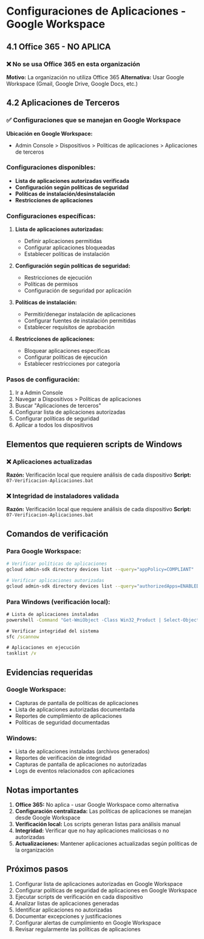 # Configuraciones de Aplicaciones - Google Workspace

## 4.1 Office 365 - NO APLICA

### ❌ No se usa Office 365 en esta organización
**Motivo:** La organización no utiliza Office 365
**Alternativa:** Usar Google Workspace (Gmail, Google Drive, Google Docs, etc.)

## 4.2 Aplicaciones de Terceros

### ✅ Configuraciones que se manejan en Google Workspace
**Ubicación en Google Workspace:**
- Admin Console > Dispositivos > Políticas de aplicaciones > Aplicaciones de terceros

### Configuraciones disponibles:
- **Lista de aplicaciones autorizadas verificada**
- **Configuración según políticas de seguridad**
- **Políticas de instalación/desinstalación**
- **Restricciones de aplicaciones**

### Configuraciones específicas:
1. **Lista de aplicaciones autorizadas:**
   - Definir aplicaciones permitidas
   - Configurar aplicaciones bloqueadas
   - Establecer políticas de instalación

2. **Configuración según políticas de seguridad:**
   - Restricciones de ejecución
   - Políticas de permisos
   - Configuración de seguridad por aplicación

3. **Políticas de instalación:**
   - Permitir/denegar instalación de aplicaciones
   - Configurar fuentes de instalación permitidas
   - Establecer requisitos de aprobación

4. **Restricciones de aplicaciones:**
   - Bloquear aplicaciones específicas
   - Configurar políticas de ejecución
   - Establecer restricciones por categoría

### Pasos de configuración:
1. Ir a Admin Console
2. Navegar a Dispositivos > Políticas de aplicaciones
3. Buscar "Aplicaciones de terceros"
4. Configurar lista de aplicaciones autorizadas
5. Configurar políticas de seguridad
6. Aplicar a todos los dispositivos

## Elementos que requieren scripts de Windows

### ❌ Aplicaciones actualizadas
**Razón:** Verificación local que requiere análisis de cada dispositivo
**Script:** `07-Verificacion-Aplicaciones.bat`

### ❌ Integridad de instaladores validada
**Razón:** Verificación local que requiere análisis de cada dispositivo
**Script:** `07-Verificacion-Aplicaciones.bat`

## Comandos de verificación

### Para Google Workspace:
```bash
# Verificar políticas de aplicaciones
gcloud admin-sdk directory devices list --query="appPolicy=COMPLIANT"

# Verificar aplicaciones autorizadas
gcloud admin-sdk directory devices list --query="authorizedApps=ENABLED"
```

### Para Windows (verificación local):
```cmd
# Lista de aplicaciones instaladas
powershell -Command "Get-WmiObject -Class Win32_Product | Select-Object Name,Version"

# Verificar integridad del sistema
sfc /scannow

# Aplicaciones en ejecución
tasklist /v
```

## Evidencias requeridas

### Google Workspace:
- Capturas de pantalla de políticas de aplicaciones
- Lista de aplicaciones autorizadas documentada
- Reportes de cumplimiento de aplicaciones
- Políticas de seguridad documentadas

### Windows:
- Lista de aplicaciones instaladas (archivos generados)
- Reportes de verificación de integridad
- Capturas de pantalla de aplicaciones no autorizadas
- Logs de eventos relacionados con aplicaciones

## Notas importantes

1. **Office 365:** No aplica - usar Google Workspace como alternativa
2. **Configuración centralizada:** Las políticas de aplicaciones se manejan desde Google Workspace
3. **Verificación local:** Los scripts generan listas para análisis manual
4. **Integridad:** Verificar que no hay aplicaciones maliciosas o no autorizadas
5. **Actualizaciones:** Mantener aplicaciones actualizadas según políticas de la organización

## Próximos pasos

1. Configurar lista de aplicaciones autorizadas en Google Workspace
2. Configurar políticas de seguridad de aplicaciones en Google Workspace
3. Ejecutar scripts de verificación en cada dispositivo
4. Analizar listas de aplicaciones generadas
5. Identificar aplicaciones no autorizadas
6. Documentar excepciones y justificaciones
7. Configurar alertas de cumplimiento en Google Workspace
8. Revisar regularmente las políticas de aplicaciones 